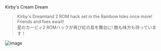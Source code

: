  Kirby's Cream Dream
> Kirby's Dreamland 2 ROM hack set in the Rainbow Isles once more! Friends and foes await!<br>
> 星のカービィ2 ROMハックが再び虹の島を舞台に! 敵も味方も待っています！

![image](https://github.com/pocketrice/CreamDream/assets/79682953/4905861d-b2e4-4abd-8dbe-0452de7f5928)
